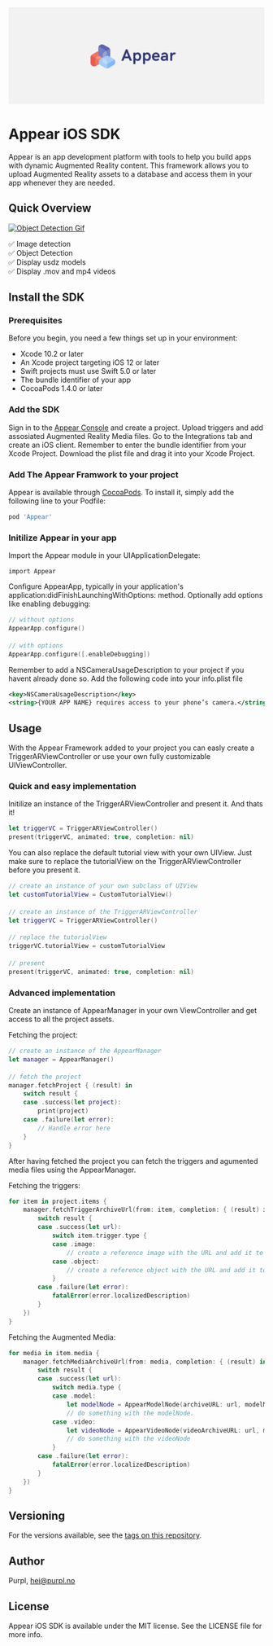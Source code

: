 ![Header](https://raw.githubusercontent.com/purplos/appear-ios-sdk/master/Skjermbilde%202019-09-17%20kl.%2009.58.59.png)
# Appear iOS SDK

Appear is an app development platform with tools to help you build apps with dynamic Augmented Reality content. This framework allows you to upload Augmented Reality assets to a database and access them in your app whenever they are needed.

## Quick Overview
[![Object Detection Gif](https://media.giphy.com/media/ZEO80GmrjTqrcRwei7/giphy.gif)](https://media.giphy.com/media/ZEO80GmrjTqrcRwei7/giphy.gif)

✅ Image detection <br/>
✅ Object Detection <br/>
✅ Display usdz models <br/>
✅ Display .mov and mp4 videos

## Install the SDK

### Prerequisites

Before you begin, you need a few things set up in your environment:
* Xcode 10.2 or later
* An Xcode project targeting iOS 12 or later
* Swift projects must use Swift 5.0 or later
* The bundle identifier of your app
* CocoaPods 1.4.0 or later

### Add the SDK

Sign in to the [Appear Console](https://appear.media) and create a project.
Upload triggers and add assosiated Augmented Reality Media files.
Go to the Integrations tab and create an iOS client. Remember to enter the bundle identifier from your Xcode Project.
Download the plist file and drag it into your Xcode Project.

### Add The Appear Framwork to your project

Appear is available through [CocoaPods](https://cocoapods.org/pods/Appear). To install
it, simply add the following line to your Podfile:

```ruby
pod 'Appear'
```

### Initilize Appear in your app

Import the Appear module in your UIApplicationDelegate:

```
import Appear
```

Configure AppearApp, typically in your application's application:didFinishLaunchingWithOptions: method. Optionally add options like enabling debugging:

```swift
// without options
AppearApp.configure()

// with options
AppearApp.configure([.enableDebugging]) 
```

Remember to add a NSCameraUsageDescription to your project if you havent already done so. Add the following code into your info.plist file

```xml
<key>NSCameraUsageDescription</key>
<string>{YOUR APP NAME} requires access to your phone’s camera.</string>
```

## Usage

With the Appear Framework added to your project you can easly create a TriggerARViewController or use your own fully customizable UIViewController. 

### Quick and easy implementation

Initilize an instance of the TriggerARViewController  and present it. And thats it!

```swift
let triggerVC = TriggerARViewController()
present(triggerVC, animated: true, completion: nil)
```

You can also replace the default tutorial view with your own UIView. Just make sure to replace the tutorialView on the TriggerARViewController before you present it.

```swift
// create an instance of your own subclass of UIView
let customTutorialView = CustomTutorialView()

// create an instance of the TriggerARViewController
let triggerVC = TriggerARViewController()

// replace the tutorialView
triggerVC.tutorialView = customTutorialView

// present 
present(triggerVC, animated: true, completion: nil)
```

### Advanced implementation

Create an instance of AppearManager in your own ViewController and get access to all the project assets. 

Fetching the project: 

```swift
// create an instance of the AppearManager
let manager = AppearManager()

// fetch the project
manager.fetchProject { (result) in
    switch result {
    case .success(let project):
        print(project)
    case .failure(let error):
        // Handle error here
    }
}
```

After having fetched the project you can fetch the triggers and agumented media files using the AppearManager.

Fetching the triggers:
```swift
for item in project.items {
    manager.fetchTriggerArchiveUrl(from: item, completion: { (result) in
        switch result {
        case .success(let url):
            switch item.trigger.type {
            case .image:
                // create a reference image with the URL and add it to a set of ARReferenceImage
            case .object:
                // create a reference object with the URL and add it to a set of ARReferenceObject
            }
        case .failure(let error):
            fatalError(error.localizedDescription)
        }
    })
}
```

Fetching the Augmented Media: 
```swift
for media in item.media {
    manager.fetchMediaArchiveUrl(from: media, completion: { (result) in
        switch result {
        case .success(let url):
            switch media.type {
            case .model:
                let modelNode = AppearModelNode(archiveURL: url, modelMedia: media as! AppearProjectItem.ModelMedia)
                // do something with the modelNode.
            case .video:
                let videoNode = AppearVideoNode(videoArchiveURL: url, media: media as! AppearProjectItem.VideoMedia)
                // do something with the videoNode
            }
        case .failure(let error):
            fatalError(error.localizedDescription)
        }
    })
}
```

## Versioning

For the versions available, see the [tags on this repository](https://github.com/purplos/appear-ios-sdk/tags). 

## Author

Purpl, hei@purpl.no

## License

Appear iOS SDK is available under the MIT license. See the LICENSE file for more info.
